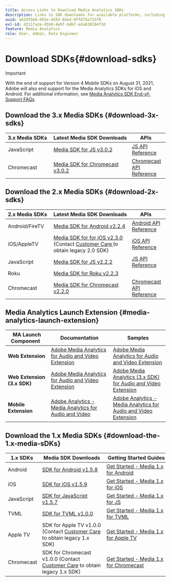 ```yaml
---
title: Access Links to Download Media Analytics SDKs
description: Links to SDK downloads for available platforms, including Android, iOS, JavaScript, Chromecast, and Roku.
uuid: a619fbb8-693e-4583-8dad-0ff875e715f8
exl-id: d211fa2e-d5b0-4e9f-bdb7-eda838194f3d
feature: Media Analytics
role: User, Admin, Data Engineer
---
```

# Download SDKs{#download-sdks}

>[!IMPORTANT]
>
>With the end of support for Version 4 Mobile SDKs on August 31, 2021, Adobe will also end support for the Media Analytics SDKs for iOS and Android.  For additional information, see [Media Analytics SDK End-of-Support FAQs](/help/sdk-implement/end-of-support-faqs.md).


## Download the 3.x Media SDKs {#download-3x-sdks}

| 3.x&nbsp;Media&nbsp;SDKs&nbsp; | Latest&nbsp;Media&nbsp;SDK&nbsp;Downloads | &nbsp;APIs&nbsp;&nbsp; | &nbsp;Documentation&nbsp; |
| --- | --- | --- | --- |
| JavaScript | [Media SDK for JS v3.0.2](https://github.com/Adobe-Marketing-Cloud/media-sdks/releases/tag/js-v3.0.2) | [JS API Reference](https://adobe-marketing-cloud.github.io/media-sdks/reference/javascript_3x/index.html) | [Set up JavaScript 3.x](/help/sdk-implement/setup/setup-javascript/set-up-js-3.md) |
| Chromecast | [Media SDK for Chromecast v3.0.2](https://github.com/Adobe-Marketing-Cloud/media-sdks/releases/tag/chromecast-v3.0.2) | [Chromecast API Reference](https://adobe-marketing-cloud.github.io/media-sdks/reference/chromecast/) | [Set up Chromecast](/help/sdk-implement/setup/set-up-chromecast.md) |


## Download the 2.x Media SDKs {#download-2x-sdks}

| 2.x&nbsp;Media&nbsp;SDKs&nbsp; | Latest&nbsp;Media&nbsp;SDK&nbsp;Downloads | &nbsp;APIs&nbsp;&nbsp; | &nbsp;Documentation&nbsp; |
| --- | --- | --- | --- |
| Android/FireTV | [Media SDK for Android v2.2.4](https://github.com/Adobe-Marketing-Cloud/media-sdks/releases/tag/android-v2.2.4) | [Android API Reference](https://adobe-marketing-cloud.github.io/media-sdks/reference/android/) | [Set up Android](/help/sdk-implement/setup/set-up-android.md) |
| iOS/AppleTV | [Media SDK for for iOS v2.3.0](https://github.com/Adobe-Marketing-Cloud/media-sdks/releases/tag/ios-v2.3.0) (Contact [Customer Care ](https://helpx.adobe.com/marketing-cloud/contact-support.html) to obtain legacy 2.0 SDK) | [iOS API Reference](https://adobe-marketing-cloud.github.io/media-sdks/reference/ios/) | [Set up iOS](/help/sdk-implement/setup/set-up-ios.md) |
| JavaScript | [Media SDK for JS v2.2.2](https://github.com/Adobe-Marketing-Cloud/media-sdks/releases/tag/js-v2.2.2) | [JS API Reference](https://adobe-marketing-cloud.github.io/media-sdks/reference/javascript/) | [Set up JavaScript 2.x](/help/sdk-implement/setup/setup-javascript/set-up-js-2.md) |
| Roku | [Media SDK for Roku v2.2.3](https://github.com/Adobe-Marketing-Cloud/media-sdks/releases/tag/roku-v2.2.3) | | [Set up Roku](/help/sdk-implement/setup/set-up-roku.md) |
| Chromecast | [Media SDK for Chromecast v2.2.0](https://github.com/Adobe-Marketing-Cloud/media-sdks/releases/tag/chromecast-v2.2.0) | [Chromecast API Reference](https://adobe-marketing-cloud.github.io/media-sdks/reference/chromecast/) | [Set up Chromecast](/help/sdk-implement/setup/set-up-chromecast.md) |

## Media Analytics Launch Extension {#media-analytics-launch-extension}

|  MA Launch Component&nbsp;&nbsp; | Documentation | Samples |
|---|---|---|
| **Web Extension** | [Adobe Media Analytics for Audio and Video Extension](https://experienceleague.adobe.com/docs/launch/using/extensions-ref/adobe-extension/media-analytics-extension/overview.html) | [Adobe Media Analytics for Audio and Video Extension](https://github.com/Adobe-Marketing-Cloud/media-sdks/tree/master/samples/launch/js/2.x) |
| **Web Extension (3.x SDK)** | [Adobe Media Analytics for Audio and Video Extension](https://experienceleague.adobe.com/docs/launch/using/extensions-ref/adobe-extension/media-analytics-3x-extension/overview.html) | [Adobe Media Analytics (3.x SDK) for Audio and Video Extension](https://github.com/Adobe-Marketing-Cloud/media-sdks/tree/master/samples/launch/js/3.x) |
| **Mobile Extension** | [Adobe Analytics - Media Analytics for Audio and Video](https://aep-sdks.gitbook.io/docs/using-mobile-extensions/adobe-media-analytics) | [Adobe Analytics - Media Analytics for Audio and Video Extension](https://github.com/Adobe-Marketing-Cloud/media-sdks/tree/master/samples/launch/mobile) |

## Download the 1.x Media SDKs {#download-the-1.x-media-sDKs}

| 1.x&nbsp;SDKs&nbsp; | &nbsp;Media&nbsp;SDK&nbsp;Downloads&nbsp; | &nbsp;Getting&nbsp;Started&nbsp;Guides&nbsp; |
| --- | --- | --- |
| Android | [SDK for Android v1.5.8](https://github.com/Adobe-Marketing-Cloud/video-heartbeat/releases/tag/android-v1.5.8) | [Get Started - Media 1.x for Android](setup/vhl-dev-guide-v15_android.pdf) |
| iOS | [SDK for iOS v1.5.9](https://github.com/Adobe-Marketing-Cloud/video-heartbeat/releases/tag/ios-v1.5.9) | [Get Started - Media 1.x for iOS](setup/vhl-dev-guide-v15_ios.pdf) |
| JavaScript | [SDK for JavaScript v1.5.7](https://github.com/Adobe-Marketing-Cloud/video-heartbeat/releases/tag/js-v1.5.7) | [Get Started - Media 1.x for JS](setup/vhl-dev-guide-v15_js.pdf) |
| TVML | [SDK for TVML v1.0.0](https://github.com/Adobe-Marketing-Cloud/video-heartbeat/releases/tag/tvml-v1.0.0) | [Get Started - Media 1.x for TVML](setup/vhl_tvml.pdf) |
| Apple TV | SDK for Apple TV v1.0.0 (Contact [Customer Care](https://helpx.adobe.com/marketing-cloud/contact-support.html) to obtain legacy 1.x SDK) | [Get Started - Media 1.x for Apple TV](setup/vhl-dev-guide-v1x_appletv.pdf) |
| Chromecast | SDK for Chromecast v1.0.0 (Contact [Customer Care](https://helpx.adobe.com/marketing-cloud/contact-support.html) to obtain legacy 1.x SDK) | [Get Started - Media 1.x for Chromecast](setup/chromecast_1.x_sdk.pdf) |
